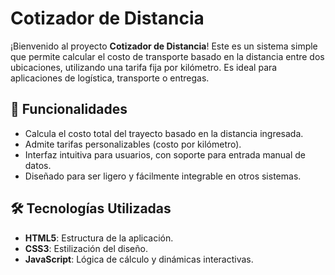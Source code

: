 # Cotizador de Distancia

¡Bienvenido al proyecto **Cotizador de Distancia**! Este es un sistema simple que permite calcular el costo de transporte basado en la distancia entre dos ubicaciones, utilizando una tarifa fija por kilómetro. Es ideal para aplicaciones de logística, transporte o entregas.

## 🚀 Funcionalidades

- Calcula el costo total del trayecto basado en la distancia ingresada.
- Admite tarifas personalizables (costo por kilómetro).
- Interfaz intuitiva para usuarios, con soporte para entrada manual de datos.
- Diseñado para ser ligero y fácilmente integrable en otros sistemas.

## 🛠️ Tecnologías Utilizadas

- **HTML5**: Estructura de la aplicación.
- **CSS3**: Estilización del diseño.
- **JavaScript**: Lógica de cálculo y dinámicas interactivas.
